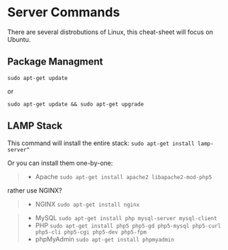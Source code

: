 Server Commands
====

There are several distrobutions of Linux, this cheat-sheet will focus on Ubuntu.

Package Managment
----

`sudo apt-get update`

or

`sudo apt-get update && sudo apt-get upgrade`

LAMP Stack
----

This command will install the entire stack: `sudo apt-get install lamp-server^`

Or you can install them one-by-one:

> * Apache `sudo apt-get install apache2 libapache2-mod-php5`

rather use NGINX?

> * NGINX `sudo apt-get install nginx`

> * MySQL `sudo apt-get install php mysql-server mysql-client`
> * PHP `sudo apt-get install php5 php5-gd php5-mysql php5-curl php5-cli php5-cgi php5-dev php5-fpm`
> * phpMyAdmin `sudo apt-get install phpmyadmin`
